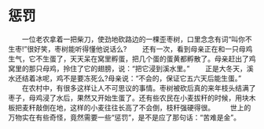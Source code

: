 # 惩罚
　　一位老农拿着一把柴刀，使劲地砍路边的一棵歪枣树，口里念念有词“叫你不生枣!”很好笑，枣树能听得懂他说话么? 
　　还有一次，看到母亲正在和一只母鸡生气，它不生蛋了，天天呆在窝里孵蛋，把几个蛋的蛋黄都孵散了。母亲赶出了鸡窝里的那只母鸡，拎住了它的翅膀，说：“把它浸到溪水里。” 
　　正是大冬天，溪水还结着冰呢，鸡不是要冻死么?母亲说：“不会的，保证它五六天后能生蛋。” 
　　在农村中，有很多这样让人不可思议的事情。枣树被砍后真的来年枝头结满了枣子，母鸡浸了水后，果然又开始生蛋了。还有些农民在小麦拔秆的时候，用块木板把麦秆敲倒在地，这样的小麦往往长高了不会倒，枝秆强硬得很。 
　　世上的万物实在有些奇怪，竟然需要一些“惩罚”，是不是应了那句话：“苦难是金”。
 